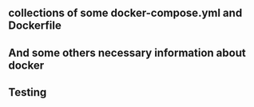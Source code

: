 ## collections of some docker-compose.yml and Dockerfile

## And some others necessary information about docker

## Testing

